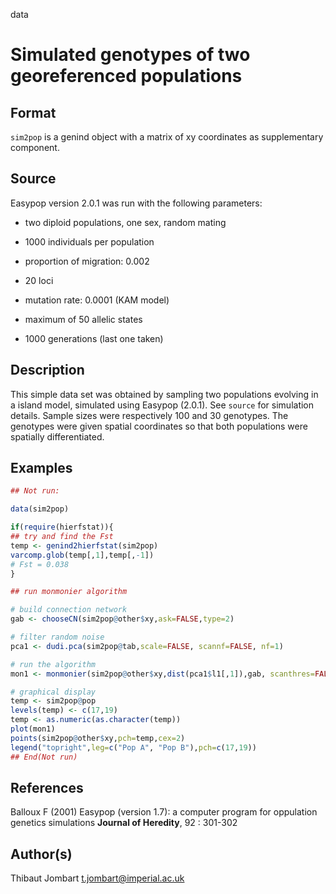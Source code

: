  data

# Simulated genotypes of two georeferenced populations

## Format

`sim2pop` is a genind object with a matrix of xy coordinates as supplementary component.

## Source

Easypop version 2.0.1 was run with the following parameters:

- two diploid populations, one sex, random mating

- 1000 individuals per population

- proportion of migration: 0.002

- 20 loci

- mutation rate: 0.0001 (KAM model)

- maximum of 50 allelic states

- 1000 generations (last one taken)

## Description

This simple data set was obtained by sampling two populations evolving in a island model, simulated using Easypop (2.0.1). See `source` for simulation details. Sample sizes were respectively 100 and 30 genotypes. The genotypes were given spatial coordinates so that both populations were spatially differentiated.

## Examples

```r
## Not run:

data(sim2pop)

if(require(hierfstat)){
## try and find the Fst
temp <- genind2hierfstat(sim2pop)
varcomp.glob(temp[,1],temp[,-1])
# Fst = 0.038
}

## run monmonier algorithm

# build connection network
gab <- chooseCN(sim2pop@other$xy,ask=FALSE,type=2)

# filter random noise
pca1 <- dudi.pca(sim2pop@tab,scale=FALSE, scannf=FALSE, nf=1)

# run the algorithm
mon1 <- monmonier(sim2pop@other$xy,dist(pca1$l1[,1]),gab, scanthres=FALSE)

# graphical display
temp <- sim2pop@pop
levels(temp) <- c(17,19)
temp <- as.numeric(as.character(temp))
plot(mon1)
points(sim2pop@other$xy,pch=temp,cex=2)
legend("topright",leg=c("Pop A", "Pop B"),pch=c(17,19))
## End(Not run)
```

## References

Balloux F (2001) Easypop (version 1.7): a computer program for oppulation genetics simulations **Journal of Heredity**, 92 : 301-302

## Author(s)

Thibaut Jombart t.jombart@imperial.ac.uk



